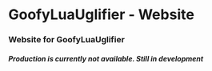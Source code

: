 # GoofyLuaUglifier - Website

### Website for GoofyLuaUglifier

##### Production is currently not available. Still in development
